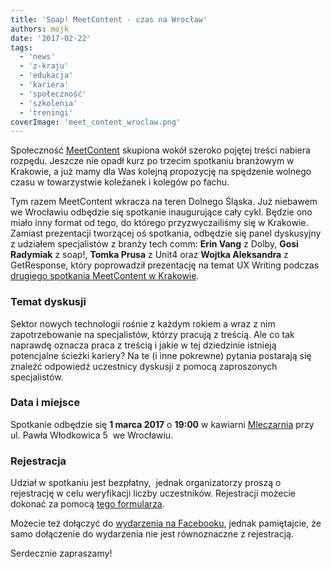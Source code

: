 ```yaml
---
title: 'Soap! MeetContent - czas na Wrocław'
authors: mojk
date: '2017-02-22'
tags:
  - 'news'
  - 'z-kraju'
  - 'edukacja'
  - 'kariera'
  - 'społeczność'
  - 'szkolenia'
  - 'treningi'
coverImage: 'meet_content_wroclaw.png'
---
```


Społeczność [MeetContent](http://meetcontent.org/) skupiona wokół szeroko
pojętej treści nabiera rozpędu. Jeszcze nie opadł kurz po trzecim spotkaniu
branżowym w Krakowie, a już mamy dla Was kolejną propozycję na spędzenie wolnego
czasu w towarzystwie koleżanek i kolegów po fachu.

<!--truncate-->

Tym razem MeetContent wkracza na teren Dolnego Śląska. Już niebawem we Wrocławiu
odbędzie się spotkanie inaugurujące cały cykl. Będzie ono miało inny format od
tego, do którego przyzwyczailiśmy się w Krakowie. Zamiast prezentacji tworzącej
oś spotkania, odbędzie się panel dyskusyjny z udziałem specjalistów z branży
tech comm: **Erin Vang** z Dolby, **Gosi Radymiak** z soap!, **Tomka Prusa** z
Unit4 oraz **Wojtka Aleksandra** z GetResponse, który poprowadził prezentację na
temat UX Writing podczas
[drugiego spotkania MeetContent w Krakowie](../soap-meetcontent-po-raz-drugi-relacja/index.md).

### Temat dyskusji

Sektor nowych technologii rośnie z każdym rokiem a wraz z nim zapotrzebowanie na
specjalistów, którzy pracują z treścią. Ale co tak naprawdę oznacza praca z
treścią i jakie w tej dziedzinie istnieją potencjalne ścieżki kariery? Na te (i
inne pokrewne) pytania postarają się znaleźć odpowiedź uczestnicy dyskusji z
pomocą zaproszonych specjalistów.

### Data i miejsce

Spotkanie odbędzie się **1 marca 2017** o **19:00** w
kawiarni [Mleczarnia](https://goo.gl/maps/tyZKwU1H4t62) przy ul. Pawła
Włodkowica 5  we Wrocławiu.

### Rejestracja

Udział w spotkaniu jest bezpłatny,  jednak organizatorzy proszą o rejestrację w
celu weryfikacji liczby uczestników. Rejestracji możecie dokonać za pomocą
[tego formularza](https://goo.gl/forms/2AcbK0Gp8HH8OI9s2).

Możecie też dołączyć
do [wydarzenia na Facebooku](https://m.facebook.com/events/1292258064201153),
jednak pamiętajcie, że samo dołączenie do wydarzenia nie jest równoznaczne z
rejestracją.

Serdecznie zapraszamy!
